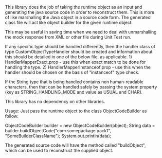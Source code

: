 This library does the job of taking the runtime object as an input and generating the java source code in order to 
reconstruct them. This is more of like marshalling the Java object in a source code form. The generated class file 
will act like object builder for the given runtime object.

This may be useful in saving time when we need to deal with unmarshalling the mock response from XML or other file 
during Unit Test run. 

If any specific type should be handled differently, then the handler class of type CustomObjectTypeHandler should be 
created and information about this should be detailed in one of the below file, as applicable.
	1) HandlerMapperExact.prop - use this when exact match to be done for handling the type.
	2) HandlerMapperInstanceof.prop - use this when the handler should be chosen on the basis of "instanceof" type check.

If the String type that is being handled contains non human-readable characters, then that can be handled safely by 
passing the system property (key as STRING_HANDLING_MODE and value as USUAL and CHAR).

This library has no dependency on other libraries.

Usage:
Just pass the runtime object to the class ObjectCodeBuilder as follow:

ObjectCodeBuilder builder = new ObjectCodeBuilder(object);
String data = builder.buildObjectCode("com.somepackage.pack1", "SomeBuilderClassName");
System.out.println(data);

The generated source code will have the method called "buildObject", which can be used to reconstruct the supplied object.

